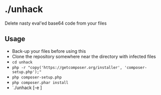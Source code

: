 # ./unhack
Delete nasty eval'ed base64 code from your files

## Usage
- Back-up your files before using this
- Clone the repository somewhere near the directory with infected files
- `cd unhack`
- `php -r "copy('https://getcomposer.org/installer', 'composer-setup.php');"`
- `php composer-setup.php`
- `php composer.phar install`
- `./unhack <directory> [-e <excluded files>]
